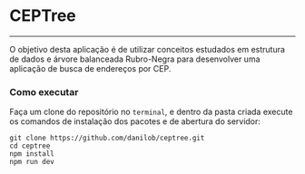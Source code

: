 # CEPTree

---

O objetivo desta aplicação é de utilizar conceitos estudados em estrutura de dados e árvore balanceada Rubro-Negra para desenvolver uma aplicação de busca de endereços por CEP.

### Como executar

Faça um clone do repositório no `terminal`, e dentro da pasta criada execute os comandos de instalação dos pacotes e de abertura do servidor:

```
git clone https://github.com/danilob/ceptree.git
cd ceptree
npm install
npm run dev
```

